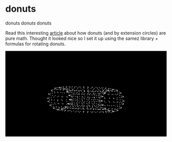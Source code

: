 # donuts
donuts donuts donuts


Read this interesting <a href="https://www.cantorsparadise.com/why-a-spinning-donut-is-a-pure-math-e4dccc6294b0">article</a> about how donuts (and by extension circles) are pure math. Thought it looked nice so I set it up using the samez library + formulas for rotating donuts.


![GIF of spnning donut](https://github.com/henryriveraCS/donuts/blob/main/donuts.gif)
